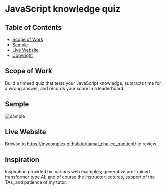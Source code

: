 # JavaScript knowledge quiz 

## Table of Contents
- [Scope of Work](#scope-of-work)
- [Sample](#sample)
- [Live Website](#live-website)
- [Copyright](#copyright)

## Scope of Work
Build a timeed quiz that tests your JavaScript knowledge, subtracts time for a wrong answer, and records your score in a leaderboard.

## Sample
![sample](./sample.gif)

## Live Website
Browse to https://mycomplex.github.io/tiamat_chalice_quotient/ to review.

## Inspiration
Inspiration provided by: various web examples; generative pre-trained transformer type AI; and of course the instructor lectures, support of the TAs, and patience of my tutor.

